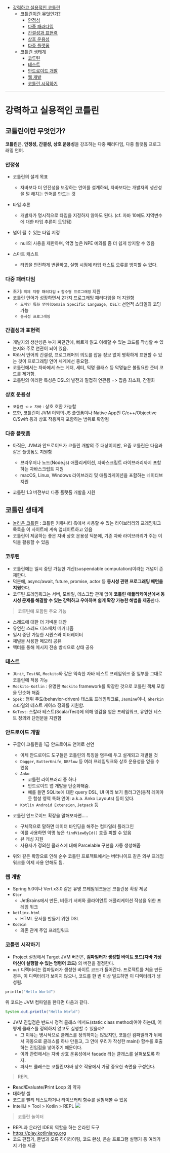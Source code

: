 - [강력하고 실용적인 코틀린](#강력하고-실용적인-코틀린)
  - [코틀린이란 무엇인가?](#코틀린이란-무엇인가)
    - [안정성](#안정성)
    - [다중 패러다임](#다중-패러다임)
    - [간결성과 표현력](#간결성과-표현력)
    - [상호 운용성](#상호-운용성)
    - [다중 플랫폼](#다중-플랫폼)
  - [코틀린 생태계](#코틀린-생태계)
    - [코루틴](#코루틴)
    - [테스트](#테스트)
    - [안드로이드 개발](#안드로이드-개발)
    - [웹 개발](#웹-개발)
    - [코틀린 시작하기](#코틀린-시작하기)

---

# 강력하고 실용적인 코틀린

## 코틀린이란 무엇인가?

**코틀린**은, **안정성, 간결성, 상호 운용성**을 강조하는 다중 패러다임, 다중 플랫폼 프로그래밍 언어.

### 안정성

- 코틀린의 설계 목표
  - 자바보다 더 안전성을 보장하는 언어를 설계하되, 자바보다는 개발자의 생산성을 덜 해치는 언어를 만드는 것

- 타입 추론
  - 개발자가 명시적으로 타입을 지정하지 않아도 된다. (cf. 자바 10에도 지역변수에 대한 타입 추론이 도입됨)
- 널이 될 수 있는 타입 지정
  - null의 사용을 제한하며, 악명 높은 NPE 예외를 좀 더 쉽게 방지할 수 있음
- 스마트 캐스트
  - 타입을 안전하게 변환하고, 실행 시점에 타입 캐스트 오류를 방지할 수 있다.


### 다중 패러다임

- 초기: `객체 지향 패러다임` + `함수형 프로그래밍` 지원
- 코틀린 언어가 성장하면서 2가지 프로그래밍 패러다임을 더 지원함
  - `도메인 특화 언어(Domain Specific Language, DSL)`: 선언적 스타일의 코딩 가능
  - `동시성 프로그래밍`



### 간결성과 표현력

- 개발자의 생산성은 누가 짜던간에, 빠르게 읽고 이해할 수 있는 코드를 작성할 수 있는지와 주로 연관이 되어 있음.
- 따라서 언어의 간결성, 프로그래머의 의도를 잡음 정보 없이 명확하게 표현할 수 있는 것이 프로그래밍 언어 세계에선 중요함.
- 코틀린에서는 자바에서 쓰는 게터, 세터, 익명 클래스 등 악명높은 불필요한 준비 코드를 제거함.
- 코틀린의 이러한 특성은 DSL의 발전과 밀접히 연관됨 => 잡음 최소화, 간결화

### 상호 운용성

- `코틀린 <-> 자바` : 상호 호환 가능함
- 또한, 코틀린이 JVM 이외의 JS 플랫폼이나 Native App인 C/c++/Objective C/Swift 등과 상호 작용까지 포함하는 범위로 확장됨

### 다중 플랫폼

- 아직은, JVM과 안드로이드가 코틀린 개발의 주 대상이지만, 요즘 코틀린은 다음과 같은 플랫폼도 지원함
  - 브라우저나 노드(Node.js) 애플리케이션, 자바스크립트 라이브러리까지 포함하는 자바스크립트 지원
  - macOS, Linux, Windows 라이브러리 및 애플리케이션을 포함하는 네이티브 지원

- 코틀린 1.3 버전부터 다중 플랫폼 개발을 지원


## 코틀린 생태계

- [놀라운 코틀린](https://kotlin.link) : 코틀린 커뮤니티 측에서 사용할 수 있는 라이브러리와 프레임워크 목록을 이 사이트에 계속 업데이트하고 있음
- 코틀린이 제공하는 좋은 자바 상호 운용성 덕분에, 기존 자바 라이브러리가 주는 이익을 활용할 수 있음

### 코루틴

- 코틀린에는 일시 중단 가능한 계산(suspendable computation)이라는 개념이 존재한다.
- 덕분에, async/await, future, promise, actor 등 **동시성 관련 프로그래밍 패턴을 지원**한다.
- 코루틴 프레임워크는 서버, 모바일, 데스크탑 관계 없이 **코틀린 애플리케이션에서 동시성 문제를 해결할 수 있는 강력하고 우아하며 쉽게 확장 가능한 해법을 제공**한다.

> 코루틴에 포함된 주요 기능

- 스레드에 대한 더 가벼운 대안
- 유연한 스레드 디스패치 메커니즘
- 일시 중단 가능한 시퀀스와 이터레이터
- 채널을 사용한 메모리 공유
- 액터를 통해 메시지 전송 방식으로 상태 공유

### 테스트

- `JUnit`, `TestNG`, `Mockito`와 같은 익숙한 자바 테스트 프레임워크 중 일부를 그대로 코틀린에 적용 가능
- `Mockito-Kotlin` : 유명한 `Mockito` framework를 확장한 것으로 코틀린 객체 모킹을 단순화 해줌
- `Spek` : 행위 주도(behavior-driven) 테스트 프레임워크로, `Jasmine`이나, `Gherkin` 스타일의 테스트 케이스 정의를 지원함.
- `KoTest`: 스칼라 테스트(ScalarTest)에 의해 영감을 얻은 프레임워크, 유연한 테스트 정의와 단언문을 지원함

### 안드로이드 개발

- 구글이 코틀린을 1급 안드로이드 언어로 선언
  - 이제 안드로이드 도구들은 코틀린의 특징을 염두에 두고 설계되고 개발될 것
  - `Dagger`, `ButterKnife`, `DBFlow` 등 여러 프레임워크와 상호 운용성을 얻을 수 있음
  - `Anko`
    - 코틀린 라이브러리 중 하나
    - 안드로이드 앱 개발을 단순화해줌.
    - 예를 들면 SQLite에 대한 query DSL, UI 미리 보기 플러그인(동적 레이아웃 합성 영역 특화 언어: a.k.a. Anko Layouts) 등이 있다.
  - `Kotlin Android Extension`, `Jetpack` 등

- 코틀린 안드로이드 확장을 말해보자면.....
  - 구체적으로 말하면 데이터 바인딩을 해주는 컴파일러 플러그인
  - 이를 사용하면 악명 높은 `findViewById()` 호출 피할 수 있음
  - 뷰 캐싱 지원
  - 사용자가 정의한 클래스에 대해 Parcelable 구현을 자동 생성해줌 
- 위와 같은 확장으로 인해 순수 코틀린 프로젝트에서는 버터나이프 같은 외부 프레임 워크를 이제 사용 안해도 됨.

### 웹 개발

- Spring 5.0이나 Vert.x3.0 같은 유명 프레임워크들은 코틀린용 확장 제공
- `Ktor`
  - JetBrains에서 만든, 비동기 서버와 클라이언트 애플리케이션 작성을 위한 프레임 워크
- `kotlinx.html`
  - HTML 문서를 만들기 위한 DSL
- `Kodein`
  - 의존 관계 주입 프레임워크

### 코틀린 시작하기

- Project 설정에서 Target JVM 버전은, **컴파일러가 생성할 바이트 코드(자바 가상 머신이 실행할 수 있는 명령어 코드)** 의 버전을 결정한다. 
- `out` 디렉터리는 컴파일러가 생성한 바이트 코드가 들어간다. 프로젝트를 처음 만든 경우, 이 디렉터리가 보이지 않으나, 코드를 한 번 이상 빌드하면 이 디렉터리가 생성됨.

```kt
println("Hello World")
```
위 코드는 JVM 컴파일을 한다면 다음과 같다.

```java
System.out.println("Hello World")
```

- JVM 진입점은 반드시 정적 클래스 메서드(static class method)여야 하는데, 어떻게 클래스를 정의하지 않고도 실행할 수 있을까?
  - 그 이유는 명시적으로 클래스를 정의하지는 않았지만, 코틀린 컴파일러가 뒤에서 자동으로 클래스를 하나 만들고, 그 안에 우리가 작성한 main() 함수를 호출하는 진입점을 넣어주기 때문이다.
  - 이와 관련해서는 자바 상호 운융성에서 facade 라는 클래스를 살펴보도록 하자.
  - 파사드 클래스는 코틀린/자바 상호 작용에서 가장 중요한 측면을 구성한다.

> REPL

- **R**ead/**E**valuate/**P**rint **L**oop 의 약자
- 대화형 셸
- 코드를 빨리 테스트하거나 라이브러리 함수를 실험해볼 수 있음
- IntelliJ > Tool > Kotlin > REPL
![](/images/2022-11-15-01-49-57.png)

> 코틀린 놀이터

- REPL과 온라인 IDE의 역할을 하는 온라인 도구
- https://play.kotlinlang.org
- 코드 편집기, 문법과 오류 하이라이팅, 코드 완성, 콘솔 프로그램 실행기 등 여러가지 기능 제공